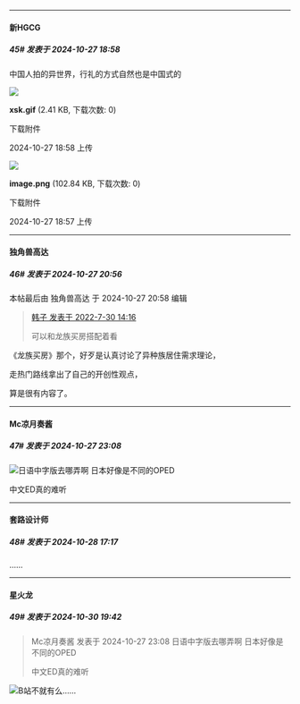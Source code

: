 ﻿
*****

####  新HGCG  
##### 45#       发表于 2024-10-27 18:58

中国人拍的异世界，行礼的方式自然也是中国式的

<img src="https://img.saraba1st.com/forum/202410/27/185829b31818mkz0i2p2y3.gif" referrerpolicy="no-referrer">

<strong>xsk.gif</strong> (2.41 KB, 下载次数: 0)

下载附件

2024-10-27 18:58 上传

<img src="https://img.saraba1st.com/forum/202410/27/185744op2752pd3zmume6m.png" referrerpolicy="no-referrer">

<strong>image.png</strong> (102.84 KB, 下载次数: 0)

下载附件

2024-10-27 18:57 上传


*****

####  独角兽高达  
##### 46#       发表于 2024-10-27 20:56

 本帖最后由 独角兽高达 于 2024-10-27 20:58 编辑 
<blockquote><a href="httphttps://bbs.saraba1st.com/2b/forum.php?mod=redirect&amp;goto=findpost&amp;pid=56866470&amp;ptid=2084333" target="_blank">韩子 发表于 2022-7-30 14:16</a>

可以和龙族买房搭配着看  </blockquote>
《龙族买房》那个，好歹是认真讨论了异种族居住需求理论，

走热门路线拿出了自己的开创性观点，

算是很有内容了。


*****

####  Mc凉月奏酱  
##### 47#       发表于 2024-10-27 23:08

<img src="https://static.saraba1st.com/image/smiley/face2017/037.png" referrerpolicy="no-referrer">日语中字版去哪弄啊 日本好像是不同的OPED

中文ED真的难听


*****

####  套路设计师  
##### 48#       发表于 2024-10-28 17:17

……


*****

####  星火龙  
##### 49#       发表于 2024-10-30 19:42

<blockquote>Mc凉月奏酱 发表于 2024-10-27 23:08
日语中字版去哪弄啊 日本好像是不同的OPED

中文ED真的难听</blockquote>
<img src="https://static.saraba1st.com/image/smiley/face2017/068.png" referrerpolicy="no-referrer">B站不就有么……

